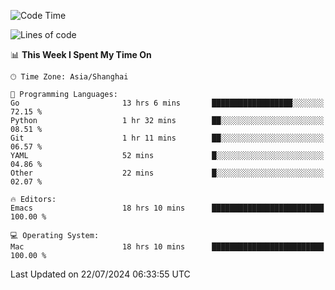 <!--START_SECTION:waka-->
![Code Time](http://img.shields.io/badge/Code%20Time-2%2C084%20hrs%2053%20mins-blue)

![Lines of code](https://img.shields.io/badge/From%20Hello%20World%20I%27ve%20Written-308.0%20thousand%20lines%20of%20code-blue)

📊 **This Week I Spent My Time On** 

```text
🕑︎ Time Zone: Asia/Shanghai

💬 Programming Languages: 
Go                       13 hrs 6 mins       ██████████████████░░░░░░░   72.15 % 
Python                   1 hr 32 mins        ██░░░░░░░░░░░░░░░░░░░░░░░   08.51 % 
Git                      1 hr 11 mins        ██░░░░░░░░░░░░░░░░░░░░░░░   06.57 % 
YAML                     52 mins             █░░░░░░░░░░░░░░░░░░░░░░░░   04.86 % 
Other                    22 mins             █░░░░░░░░░░░░░░░░░░░░░░░░   02.07 % 

🔥 Editors: 
Emacs                    18 hrs 10 mins      █████████████████████████   100.00 % 

💻 Operating System: 
Mac                      18 hrs 10 mins      █████████████████████████   100.00 % 
```


 Last Updated on 22/07/2024 06:33:55 UTC
<!--END_SECTION:waka-->
